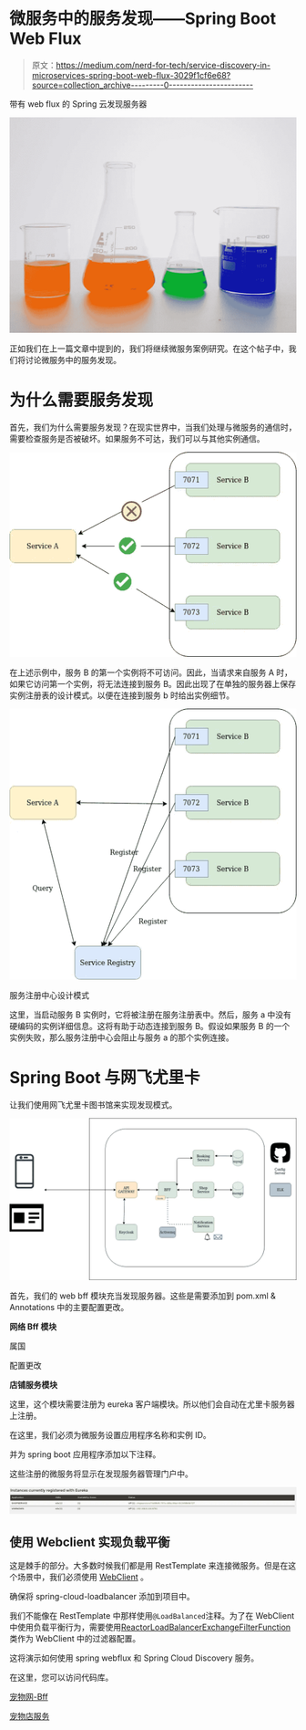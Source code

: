 # 微服务中的服务发现——Spring Boot Web Flux

> 原文：<https://medium.com/nerd-for-tech/service-discovery-in-microservices-spring-boot-web-flux-3029f1cf6e68?source=collection_archive---------0----------------------->

带有 web flux 的 Spring 云发现服务器

![](img/6b54f4bee2acda52ca150f403da5ad2a.png)

正如我们在上一篇文章中提到的，我们将继续微服务案例研究。在这个帖子中，我们将讨论微服务中的服务发现。

# 为什么需要服务发现

首先，我们为什么需要服务发现？在现实世界中，当我们处理与微服务的通信时，需要检查服务是否被破坏。如果服务不可达，我们可以与其他实例通信。

![](img/9e7257c527f043c71baf21e81e475d7c.png)

在上述示例中，服务 B 的第一个实例将不可访问。因此，当请求来自服务 A 时，如果它访问第一个实例，将无法连接到服务 B。因此出现了在单独的服务器上保存实例注册表的设计模式。以便在连接到服务 b 时给出实例细节。

![](img/981904a195882983d9563b8546dedd98.png)

服务注册中心设计模式

这里，当启动服务 B 实例时，它将被注册在服务注册表中。然后，服务 a 中没有硬编码的实例详细信息。这将有助于动态连接到服务 B。假设如果服务 B 的一个实例失败，那么服务注册中心会阻止与服务 a 的那个实例连接。

# Spring Boot 与网飞尤里卡

让我们使用网飞尤里卡图书馆来实现发现模式。

![](img/63bc2efb95ff8f313b78af7ca3fe7600.png)

首先，我们的 web bff 模块充当发现服务器。这些是需要添加到 pom.xml & Annotations 中的主要配置更改。

**网络 Bff 模块**

属国

配置更改

**店铺服务模块**

这里，这个模块需要注册为 eureka 客户端模块。所以他们会自动在尤里卡服务器上注册。

在这里，我们必须为微服务设置应用程序名称和实例 ID。

并为 spring boot 应用程序添加以下注释。

这些注册的微服务将显示在发现服务器管理门户中。

![](img/5d5eff4e218ef515e1dbe3cd618f6387.png)

## 使用 Webclient 实现负载平衡

这是棘手的部分。大多数时候我们都是用 RestTemplate 来连接微服务。但是在这个场景中，我们必须使用 [WebClient](https://docs.spring.io/spring-framework/docs/current/javadoc-api/org/springframework/web/reactive/function/client/WebClient.html) 。

确保将 spring-cloud-loadbalancer 添加到项目中。

我们不能像在 RestTemplate 中那样使用`@LoadBalanced`注释。为了在 WebClient 中使用负载平衡行为，需要使用[ReactorLoadBalancerExchangeFilterFunction](https://javadoc.io/doc/org.springframework.cloud/spring-cloud-commons/latest/org/springframework/cloud/client/loadbalancer/reactive/ReactorLoadBalancerExchangeFilterFunction.html)类作为 WebClient 中的过滤器配置。

这将演示如何使用 spring webflux 和 Spring Cloud Discovery 服务。

在这里，您可以访问代码库。

[宠物网-Bff](https://github.com/sajith4u/pet-web-bff)

[宠物店服务](https://github.com/sajith4u/pet-shop-service)